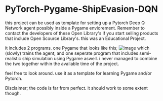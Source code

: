# PyTorch-Pygame-ShipEvasion-DQN
this project can be used as template for setting up a Pytorch Deep Q Network agent possibly inside a Pygame enviorement. Remember to contact the developers of these Open Library's if you start selling products that include Open Scource Library's. this was an Educational Project.

it includes 2 programs. one Pygame that looks like this; ![image](https://github.com/user-attachments/assets/fd6f6035-bd56-45a1-a91b-0a308f6fe208) which (slowly) trains the agent, and one seperate program that includes semi-realistic ship simulation using Pygame aswell. i never managed to combine the two together within the available time of the project.

feel free to look around. use it as a template for learning Pygame and/or Pytorch.

Disclaimer;
the code is far from perfect. it should work to some extent though.
